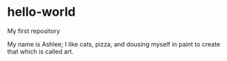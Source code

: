 # hello-world
My first repository

My name is Ashlee; I like cats, pizza, and dousing myself in paint to create that which is called art.
